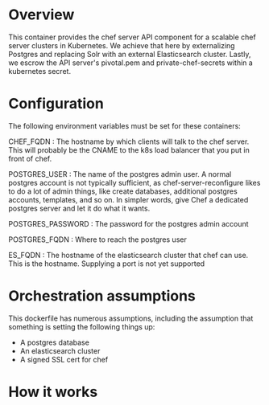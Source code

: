 # Overview

This container provides the chef server API component for a scalable chef
server clusters in Kubernetes.  We achieve that here by externalizing 
Postgres and replacing Solr with an external Elasticsearch cluster. Lastly,
we escrow the API server's  pivotal.pem and private-chef-secrets within a 
kubernetes secret.

# Configuration

The following environment variables must be set for these containers:

CHEF\_FQDN : The hostname by which clients will talk to the chef server. This
will probably be the CNAME to the k8s load balancer that you put in front of
chef.

POSTGRES\_USER : The name of the postgres admin user. A normal postgres account
is not typically sufficient, as chef-server-reconfigure likes to do a lot of
admin things, like create databases, additional postgres accounts, templates,
and so on. In simpler words, give Chef a dedicated postgres server and let it
do what it wants.

POSTGRES\_PASSWORD : The password for the postgres admin account

POSTGRES\_FQDN : Where to reach the postgres user

ES\_FQDN : The hostname of the elasticsearch cluster that chef can use. This is
the hostname. Supplying a port is not yet supported

# Orchestration assumptions

This dockerfile has numerous assumptions, including the assumption that
something is setting the following things up:

- A postgres database 
- An elasticsearch cluster
- A signed SSL cert for chef


# How it works


